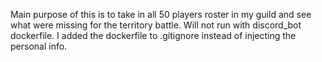 Main purpose of this is to take in all 50 players roster in my guild and see what were missing for the territory battle.
Will not run with discord_bot dockerfile.
I added the dockerfile to .gitignore instead of injecting the personal info.

